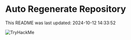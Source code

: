 # Auto Regenerate Repository

This README was last updated: 2024-10-12 14:33:52

 ![TryHackMe](https://tryhackme.com/badge/533634)